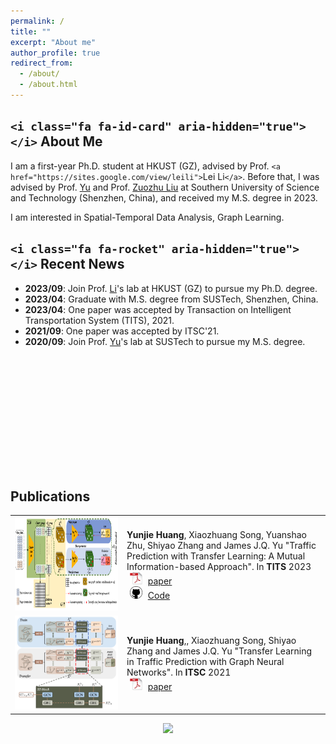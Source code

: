 ```yaml
---
permalink: /
title: ""
excerpt: "About me"
author_profile: true
redirect_from: 
  - /about/
  - /about.html
---
```

## `<i class="fa fa-id-card" aria-hidden="true"></i>` About Me ##

I am a first-year Ph.D. student at HKUST (GZ), advised by Prof. `<a href="https://sites.google.com/view/leili">`Lei Li`</a>`. Before that, I was advised by Prof. [Yu](https://jamesyu.me) and Prof. [Zuozhu Liu](https://person.zju.edu.cn/lzz) at Southern University of Science and Technology (Shenzhen, China), and received my M.S. degree in 2023.

I am interested in Spatial-Temporal Data Analysis, Graph Learning.

## `<i class="fa fa-rocket" aria-hidden="true"></i>` Recent News ##

<ul style="width: auto; height: 300px; overflow: auto">

<li> <b>2023/09</b>: Join Prof. <a href="https://sites.google.com/view/leili">Li</a>'s lab at HKUST (GZ) to pursue my Ph.D. degree.  </li>
<li> <b>2023/04</b>: Graduate with M.S. degree from SUSTech, Shenzhen, China. </li>
<li> <b>2023/04</b>: One paper was accepted by Transaction on Intelligent Transportation System (TITS), 2021. </li>
<li> <b>2021/09</b>: One paper was accepted by ITSC'21. </li>
<li> <b>2020/09</b>: Join Prof. <a href="https://jamesyu.me">Yu</a>'s lab at SUSTech to pursue my M.S. degree.  </li>

</ul>



## <i class="fa fa-graduation-cap" aria-hidden="true"></i> Publications ##
<table style="border: none; border-collapse: collapse;" border="0">


<tr style="border-collapse: separate; border-spacing:30em;">
  <td style="border-collapse: collapse; border: none;">
    <img src="https://raw.githubusercontent.com/hyjocean/hyjocean.github.io/master/images/TrafficTL.png" width="800" height="150" />
  </td>
  <td style="border-collapse: collapse; border: none;">
    <b>Yunjie Huang</b>, Xiaozhuang Song, Yuanshao Zhu, Shiyao Zhang and James J.Q. Yu
    "Traffic Prediction with Transfer Learning: A Mutual Information-based Approach".
    In <b>TITS</b> 2023<br>
    <img src="https://raw.githubusercontent.com/SiLangWHL/silangwhl.github.io/master/images/pdf_icon.png" width="20" height="20" hspace="5">
    <span><a href="https://ieeexplore.ieee.org/abstract/document/10105852/">paper</a></span><br>
    <img src="https://raw.githubusercontent.com/SiLangWHL/silangwhl.github.io/master/images/github_icon.png" width="20" height="20" hspace="5">
    <span><a href="https://github.com/hyjocean/TrafficTL">Code</a></span>
  </td>
</tr>


<tr style="border-collapse: separate; border-spacing:30em;">
  <td style="border-collapse: collapse; border: none;">
    <img src="https://raw.githubusercontent.com/hyjocean/hyjocean.github.io/master/images/TEEPEE.png" width="800" height="150" />
  </td>
  <td style="border-collapse: collapse; border: none;">
    <b>Yunjie Huang</b>,, Xiaozhuang Song, Shiyao Zhang and James J.Q. Yu
    "Transfer Learning in Traffic Prediction with Graph Neural Networks".
    In <b>ITSC</b> 2021<br>
    <img src="https://raw.githubusercontent.com/SiLangWHL/silangwhl.github.io/master/images/pdf_icon.png" width="20" height="20" hspace="5">
    <span><a href="https://ieeexplore.ieee.org/abstract/document/9564890">paper</a></span><br>
  </td>
</tr>
</table>

<div align="center"> <a href="https://clustrmaps.com/site/1bq1k" title="Visit tracker"><img src="//clustrmaps.com/map_v2.png?cl=080808&w=500&t=n&d=ruCxs5fSYmokIOdjMBdy2IxqKnq9RtaMoZPJhCgI5Gs&co=ffffff&ct=808080" /></a> </div>